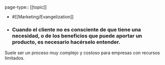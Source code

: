 page-type:: [[topic]]

- #[[Marketing/Evangelization]]

- ### Cuando el cliente no es consciente de que tiene una necesidad, o de los beneficios que puede aportar un producto, es necesario hacérselo entender.

Suele ser un proceso muy complejo y costoso para empresas con recursos limitados.



